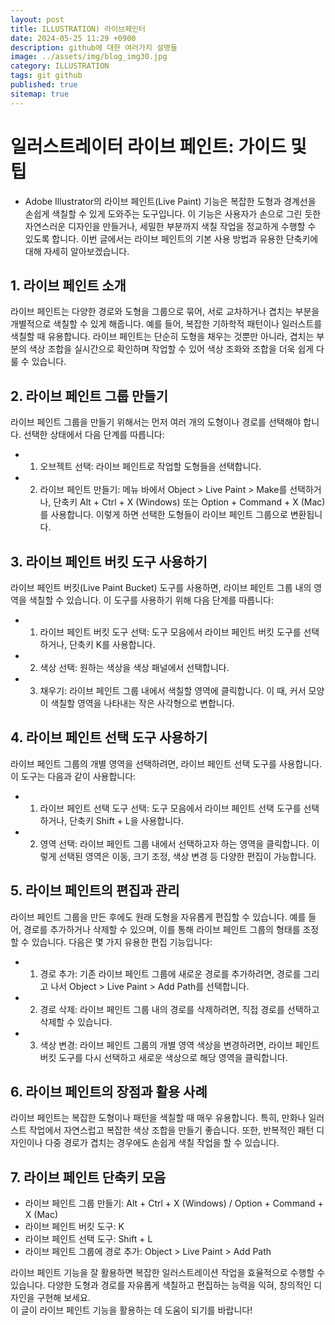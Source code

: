 ```yaml
---
layout: post
title: ILLUSTRATION) 라이브페인터
date: 2024-05-25 11:29 +0900
description: github에 대한 여러가지 설명들
image: ../assets/img/blog_img30.jpg
category: ILLUSTRATION
tags: git github
published: true
sitemap: true
---
```


# 일러스트레이터 라이브 페인트: 가이드 및 팁
- Adobe Illustrator의 라이브 페인트(Live Paint) 기능은 복잡한 도형과 경계선을 손쉽게 색칠할 수 있게 도와주는 도구입니다. 이 기능은 사용자가 손으로 그린 듯한 자연스러운 디자인을 만들거나, 세밀한 부분까지 색칠 작업을 정교하게 수행할 수 있도록 합니다. 이번 글에서는 라이브 페인트의 기본 사용 방법과 유용한 단축키에 대해 자세히 알아보겠습니다.

## 1. 라이브 페인트 소개

라이브 페인트는 다양한 경로와 도형을 그룹으로 묶어, 서로 교차하거나 겹치는 부분을 개별적으로 색칠할 수 있게 해줍니다. 예를 들어, 복잡한 기하학적 패턴이나 일러스트를 색칠할 때 유용합니다. 라이브 페인트는 단순히 도형을 채우는 것뿐만 아니라, 겹치는 부분의 색상 조합을 실시간으로 확인하며 작업할 수 있어 색상 조화와 조합을 더욱 쉽게 다룰 수 있습니다.

## 2. 라이브 페인트 그룹 만들기

라이브 페인트 그룹을 만들기 위해서는 먼저 여러 개의 도형이나 경로를 선택해야 합니다. 선택한 상태에서 다음 단계를 따릅니다:

- 1. 오브젝트 선택: 라이브 페인트로 작업할 도형들을 선택합니다.
- 2. 라이브 페인트 만들기: 메뉴 바에서 Object > Live Paint > Make를 선택하거나, 단축키 Alt + Ctrl + X (Windows) 또는 Option + Command + X (Mac)를 사용합니다. 이렇게 하면 선택한 도형들이 라이브 페인트 그룹으로 변환됩니다.

## 3. 라이브 페인트 버킷 도구 사용하기

라이브 페인트 버킷(Live Paint Bucket) 도구를 사용하면, 라이브 페인트 그룹 내의 영역을 색칠할 수 있습니다. 이 도구를 사용하기 위해 다음 단계를 따릅니다:

- 1. 라이브 페인트 버킷 도구 선택: 도구 모음에서 라이브 페인트 버킷 도구를 선택하거나, 단축키 K를 사용합니다.
- 2. 색상 선택: 원하는 색상을 색상 패널에서 선택합니다.
- 3. 채우기: 라이브 페인트 그룹 내에서 색칠할 영역에 클릭합니다. 이 때, 커서 모양이 색칠할 영역을 나타내는 작은 사각형으로 변합니다.


## 4. 라이브 페인트 선택 도구 사용하기

라이브 페인트 그룹의 개별 영역을 선택하려면, 라이브 페인트 선택 도구를 사용합니다. 이 도구는 다음과 같이 사용합니다:

- 1. 라이브 페인트 선택 도구 선택: 도구 모음에서 라이브 페인트 선택 도구를 선택하거나, 단축키 Shift + L을 사용합니다.
- 2. 영역 선택: 라이브 페인트 그룹 내에서 선택하고자 하는 영역을 클릭합니다. 이렇게 선택된 영역은 이동, 크기 조정, 색상 변경 등 다양한 편집이 가능합니다.

## 5. 라이브 페인트의 편집과 관리

라이브 페인트 그룹을 만든 후에도 원래 도형을 자유롭게 편집할 수 있습니다. 예를 들어, 경로를 추가하거나 삭제할 수 있으며, 이를 통해 라이브 페인트 그룹의 형태를 조정할 수 있습니다. 다음은 몇 가지 유용한 편집 기능입니다:

- 1. 경로 추가: 기존 라이브 페인트 그룹에 새로운 경로를 추가하려면, 경로를 그리고 나서 Object > Live Paint > Add Path를 선택합니다.
- 2. 경로 삭제: 라이브 페인트 그룹 내의 경로를 삭제하려면, 직접 경로를 선택하고 삭제할 수 있습니다.
- 3. 색상 변경: 라이브 페인트 그룹의 개별 영역 색상을 변경하려면, 라이브 페인트 버킷 도구를 다시 선택하고 새로운 색상으로 해당 영역을 클릭합니다.

## 6. 라이브 페인트의 장점과 활용 사례

라이브 페인트는 복잡한 도형이나 패턴을 색칠할 때 매우 유용합니다. 특히, 만화나 일러스트 작업에서 자연스럽고 복잡한 색상 조합을 만들기 좋습니다. 또한, 반복적인 패턴 디자인이나 다중 경로가 겹치는 경우에도 손쉽게 색칠 작업을 할 수 있습니다.

## 7. 라이브 페인트 단축키 모음

- 라이브 페인트 그룹 만들기: Alt + Ctrl + X (Windows) / Option + Command + X (Mac)
- 라이브 페인트 버킷 도구: K
- 라이브 페인트 선택 도구: Shift + L
- 라이브 페인트 그룹에 경로 추가: Object > Live Paint > Add Path
             
라이브 페인트 기능을 잘 활용하면 복잡한 일러스트레이션 작업을 효율적으로 수행할 수 있습니다. 
다양한 도형과 경로를 자유롭게 색칠하고 편집하는 능력을 익혀, 창의적인 디자인을 구현해 보세요.    
이 글이 라이브 페인트 기능을 활용하는 데 도움이 되기를 바랍니다!     




